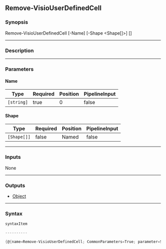 Remove-VisioUserDefinedCell
---------------------------

### Synopsis

Remove-VisioUserDefinedCell [-Name] <string> [-Shape <Shape[]>] [<CommonParameters>]

---

### Description

---

### Parameters
#### **Name**

|Type      |Required|Position|PipelineInput|
|----------|--------|--------|-------------|
|`[string]`|true    |0       |false        |

#### **Shape**

|Type       |Required|Position|PipelineInput|
|-----------|--------|--------|-------------|
|`[Shape[]]`|false   |Named   |false        |

---

### Inputs
None

---

### Outputs
* [Object](https://learn.microsoft.com/en-us/dotnet/api/System.Object)

---

### Syntax
```PowerShell
syntaxItem
```
```PowerShell
----------
```
```PowerShell
{@{name=Remove-VisioUserDefinedCell; CommonParameters=True; parameter=System.Object[]}}
```
